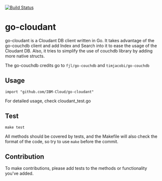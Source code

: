 [![Build Status](https://travis-ci.org/IBM-Cloud/go-cloudant.svg?branch=master)](https://travis-ci.org/IBM-Cloud/go-cloudant)

# go-cloudant

go-cloudant is a Cloudant DB client written in Go. It takes advantage
of the go-couchdb client and add Index and Search into
it to ease the usage of the Cloudant DB. Also, it tries to simplify the
use of couchdb library by adding more native structs.

The go-couchdb credits go to `fjl/go-couchdb` and `timjacobi/go-couchdb`

## Usage

    import "github.com/IBM-Cloud/go-cloudant"

For detailed usage, check cloudant_test.go

## Test

    make test

All methods should be covered by tests, and the Makefile will also check
the format of the code, so try to use `make` before the commit.

## Contribution

To make contributions, please add tests to the methods or functionality
you've added.
